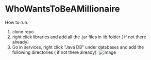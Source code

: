 # WhoWantsToBeAMillionaire

How to run:
1. clone repo
2. right click libraries and add all the .jar files in lib folder ( if not there already)
3. Go in services, right click "Java DB" under databases and add the following directories ( if not there already):
![image](https://user-images.githubusercontent.com/12064392/125023712-8c35f600-e0d3-11eb-940c-171f3769d254.png)
